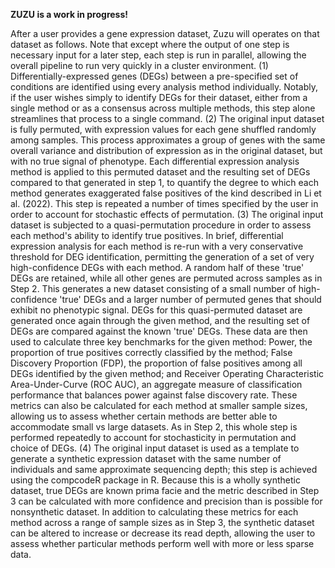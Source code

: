 **ZUZU is a work in progress!**

After a user provides a gene expression dataset, Zuzu will operates on that dataset as follows. Note that except where the output of one step is necessary input for a later step, each step is run in parallel, allowing the overall pipeline to run very quickly in a cluster environment. 
(1) Differentially-expressed genes (DEGs) between a pre-specified set of conditions are identified using every analysis method individually. Notably, if the user wishes simply to identify DEGs for their dataset, either from a single method or as a consensus across multiple methods, this step alone streamlines that process to a single command. 
(2) The original input dataset is fully permuted, with expression values for each gene shuffled randomly among samples. This process approximates a group of genes with the same overall variance and distribution of expression as in the original dataset, but with no true signal of phenotype. Each differential expression analysis method is applied to this permuted dataset and the resulting set of DEGs compared to that generated in step 1, to quantify the degree to which each method generates exaggerated false positives of the kind described in Li et al. (2022). This step is repeated a number of times specified by the user in order to account for stochastic effects of permutation. 
(3) The original input dataset is subjected to a quasi-permutation procedure in order to assess each method's ability to identify true positives. In brief, differential expression analysis for each method is re-run with a very conservative threshold for DEG identification, permitting the generation of a set of very high-confidence DEGs with each method. A random half of these 'true' DEGs are retained, while all other genes are permuted across samples as in Step 2. This generates a new dataset consisting of a small number of high-confidence 'true' DEGs and a larger number of permuted genes that should exhibit no phenotypic signal. DEGs for this quasi-permuted dataset are generated once again through the given method, and the resulting set of DEGs are compared against the known 'true' DEGs. These data are then used to calculate three key benchmarks for the given method: Power, the proportion of true positives correctly classified by the method; False Discovery Proportion (FDP), the proportion of false positives among all DEGs identified by the given method; and Receiver Operating Characteristic Area-Under-Curve (ROC AUC), an aggregate measure of classification performance that balances power against false discovery rate. These metrics can also be calculated for each method at smaller sample sizes, allowing us to assess whether certain methods are better able to accommodate small vs large datasets. As in Step 2, this whole step is performed repeatedly to account for stochasticity in permutation and choice of DEGs. 
(4) The original input dataset is used as a template to generate a synthetic expression dataset with the same number of individuals and same approximate sequencing depth; this step is achieved using the compcodeR package in R. Because this is a wholly synthetic dataset, true DEGs are known prima facie and the metric described in Step 3 can be calculated with more confidence and precision than is possible for nonsynthetic dataset. In addition to calculating these metrics for each method across a range of sample sizes as in Step 3, the synthetic dataset can be altered to increase or decrease its read depth, allowing the user to assess whether particular methods perform well with more or less sparse data. 
